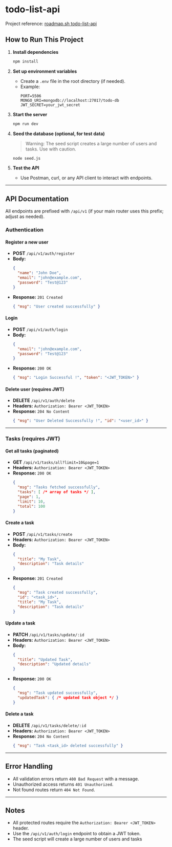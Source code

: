 # todo-list-api

Project reference: [roadmap.sh todo-list-api](https://roadmap.sh/projects/todo-list-api)

## How to Run This Project

1. **Install dependencies**

   ```bash
   npm install
   ```

2. **Set up environment variables**

   - Create a `.env` file in the root directory (if needed).
   - Example:
     ```env
     PORT=5506
     MONGO_URI=mongodb://localhost:27017/todo-db
     JWT_SECRET=your_jwt_secret
     ```

3. **Start the server**

   ```bash
   npm run dev
   ```

4. **Seed the database (optional, for test data)**

   > Warning: The seed script creates a large number of users and tasks. Use with caution.

   ```bash
   node seed.js
   ```

5. **Test the API**
   - Use Postman, curl, or any API client to interact with endpoints.

---

## API Documentation

All endpoints are prefixed with `/api/v1` (if your main router uses this prefix; adjust as needed).

### Authentication

#### Register a new user

- **POST** `/api/v1/auth/register`
- **Body:**
  ```json
  {
    "name": "John Doe",
    "email": "john@example.com",
    "password": "Test@123"
  }
  ```
- **Response:** `201 Created`
  ```json
  { "msg": "User created successfully" }
  ```

#### Login

- **POST** `/api/v1/auth/login`
- **Body:**
  ```json
  {
    "email": "john@example.com",
    "password": "Test@123"
  }
  ```
- **Response:** `200 OK`
  ```json
  { "msg": "Login Successful !", "token": "<JWT_TOKEN>" }
  ```

#### Delete user (requires JWT)

- **DELETE** `/api/v1/auth/delete`
- **Headers:** `Authorization: Bearer <JWT_TOKEN>`
- **Response:** `204 No Content`
  ```json
  { "msg": "User Deleted Successfully !", "id": "<user_id>" }
  ```

---

### Tasks (requires JWT)

#### Get all tasks (paginated)

- **GET** `/api/v1/tasks/all?limit=10&page=1`
- **Headers:** `Authorization: Bearer <JWT_TOKEN>`
- **Response:** `200 OK`
  ```json
  {
    "msg": "Tasks fetched successfully",
    "tasks": [ /* array of tasks */ ],
    "page": 1,
    "limit": 10,
    "total": 100
  }
  ```

#### Create a task

- **POST** `/api/v1/tasks/create`
- **Headers:** `Authorization: Bearer <JWT_TOKEN>`
- **Body:**
  ```json
  {
    "title": "My Task",
    "description": "Task details"
  }
  ```
- **Response:** `201 Created`
  ```json
  {
    "msg": "Task created successfully",
    "id": "<task_id>",
    "title": "My Task",
    "description": "Task details"
  }
  ```

#### Update a task

- **PATCH** `/api/v1/tasks/update/:id`
- **Headers:** `Authorization: Bearer <JWT_TOKEN>`
- **Body:**
  ```json
  {
    "title": "Updated Task",
    "description": "Updated details"
  }
  ```
- **Response:** `200 OK`
  ```json
  {
    "msg": "Task updated successfully",
    "updatedTask": { /* updated task object */ }
  }
  ```

#### Delete a task

- **DELETE** `/api/v1/tasks/delete/:id`
- **Headers:** `Authorization: Bearer <JWT_TOKEN>`
- **Response:** `204 No Content`
  ```json
  { "msg": "Task <task_id> deleted successfully" }
  ```

---

## Error Handling

- All validation errors return `400 Bad Request` with a message.
- Unauthorized access returns `401 Unauthorized`.
- Not found routes return `404 Not Found`.

---

## Notes

- All protected routes require the `Authorization: Bearer <JWT_TOKEN>` header.
- Use the `/api/v1/auth/login` endpoint to obtain a JWT token.
- The seed script will create a large number of users and tasks
